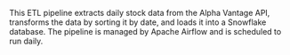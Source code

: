 This ETL pipeline extracts daily stock data from the Alpha Vantage API, transforms the data by sorting it by date, and loads it into a Snowflake database. The pipeline is managed by Apache Airflow and is scheduled to run daily.
